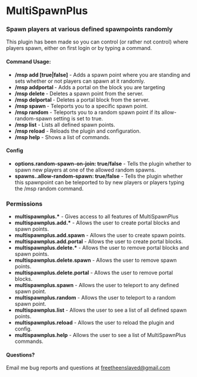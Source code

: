 <h1>MultiSpawnPlus</h1>
<h3>Spawn players at various defined spawnpoints randomly</h3>
<p>This plugin has been made so you can control (or rather not control) where players spawn, either on first login or by typing a command.</p>

<h4>Command Usage:</h4>
<ul>
	<li><strong>/msp add <name> [true|false]</strong> - Adds a spawn point where you are standing and sets whether or not players can spawn at it randomly.</li>
	<li><strong>/msp addportal <name> <destination></strong> - Adds a portal on the block you are targeting</li>
	<li><strong>/msp delete <name></strong> - Deletes a spawn point from the server.</li>
	<li><strong>/msp delportal <name></strong> - Deletes a portal block from the server.</li>
	<li><strong>/msp spawn <name></strong> - Teleports you to a specific spawn point.</li>
	<li><strong>/msp random</strong> - Teleports you to a random spawn point if its allow-random-spawn setting is set to true.</li>
	<li><strong>/msp list</strong> - Lists all defined spawn points.</li>
	<li><strong>/msp reload</strong> - Reloads the plugin and configuration.</li>
	<li><strong>/msp help</strong> - Shows a list of commands.</li>
</ul>

<h4>Config</h4>
<ul>
	<li><strong>options.random-spawn-on-join: true/false</strong> - Tells the plugin whether to spawn new players at one of the allowed random spawns.</li>
	<li><strong>spawns.<name>.allow-random-spawn: true/false</strong> - Tells the plugin whether this spawnpoint can be teleported to by new players or players typing the /msp random command.</li>
</ul>

<h3>Permissions</h3>
<ul>
	<li><strong>multispawnplus.*</strong> - Gives access to all features of MultiSpawnPlus</li>
	<li><strong>multispawnplus.add.*</strong> - Allows the user to create portal blocks and spawn points.</li>
	<li><strong>multispawnplus.add.spawn</strong> - Allows the user to create spawn points.</li>
	<li><strong>multispawnplus.add.portal</strong> - Allows the user to create portal blocks.</li>
	<li><strong>multispawnplus.delete.*</strong> - Allows the user to remove portal blocks and spawn points.</li>
	<li><strong>multispawnplus.delete.spawn</strong> - Allows the user to remove spawn points.</li>
	<li><strong>multispawnplus.delete.portal</strong> - Allows the user to remove portal blocks.</li>
	<li><strong>multispawnplus.spawn</strong> - Allows the user to teleport to any defined spawn point.</li>
	<li><strong>multispawnplus.random</strong> - Allows the user to teleport to a random spawn point.</li>
	<li><strong>multispawnplus.list</strong> - Allows the user to see a list of all defined spawn points.</li>
	<li><strong>multispawnplus.reload</strong> - Allows the user to reload the plugin and config.</li>
	<li><strong>multispawnplus.help</strong> - Allows the user to see a list of MultiSpawnPlus commands.</li>
</ul>

<h4>Questions?</h4>
<p>Email me bug reports and questions at <a href="mailto:freetheenslaved@gmail.com" alt="Email Me">freetheenslaved@gmail.com</a></p>
